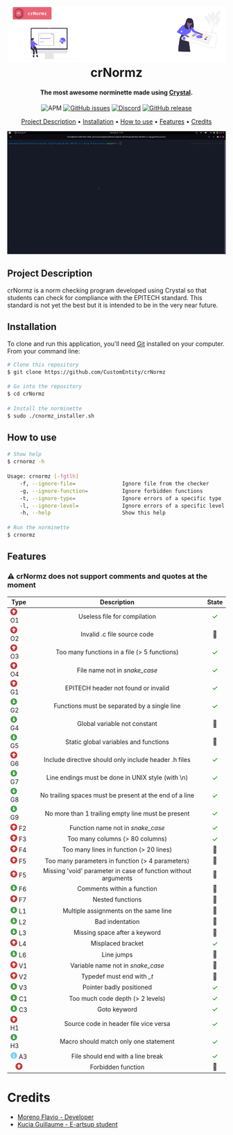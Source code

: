 <h1 align="center">
  <br>
  <a href="https://github.com/CustomEntity/crNormz"><img src="assets/readme/logo.png" alt="logo"></a>
  <br>
  crNormz
  <br>
</h1>

<h4 align="center">The most awesome norminette made
using <a href="https://crystal-lang.org" target="_blank">Crystal</a>.</h4>

<p align="center">

<img alt="APM" src="https://img.shields.io/apm/l/vim-mode">
<a href="https://github.com/CustomEntity/crNormz/issues"><img alt="GitHub issues" src="https://img.shields.io/github/issues/CustomEntity/crNormz?color=yellow"></a>
<a href="https://discord.gg/ryTcYu26Gy"><img alt="Discord" src="https://img.shields.io/badge/discord-join--us-green"></a>
<a href="https://github.com/CustomEntity/crNormz/releases"><img alt="GitHub release" src="https://img.shields.io/github/v/release/CustomEntity/crNormz?color=yellow"></a>
</p>

<p align="center">
  <a href="#project-description">Project Description</a> •
  <a href="#installation">Installation</a> •
  <a href="#how-to-use">How to use</a> •
  <a href="#features">Features</a> •
  <a href="#credits">Credits</a>
</p>


<p align="center">
  <img src="assets/readme/project.gif"  alt="project.gif"/>
</p>

## Project Description

crNormz is a norm checking program developed using Crystal so that students can
check for compliance with the EPITECH standard. This standard is not yet the
best but it is intended to be in the very near future.

## Installation

To clone and run this application, you'll need [Git](https://git-scm.com)
installed on your computer. From your command line:

```bash
# Clone this repository
$ git clone https://github.com/CustomEntity/crNormz

# Go into the repository
$ cd crNormz

# Install the norminette
$ sudo ./cnormz_installer.sh

```

## How to use

```bash
# Show help
$ crnormz -h

Usage: crnormz [-fgtlh]
    -f, --ignore-file=               Ignore file from the checker
    -g, --ignore-function=           Ignore forbidden functions
    -t, --ignore-type=               Ignore errors of a specific type
    -l, --ignore-level=              Ignore errors of a specific level (Major, Minor or Info)
    -h, --help                       Show this help
    
# Run the norminette
$ crnormz
```

## Features

<h3>⚠️ crNormz does not support comments and quotes at the moment</h3>

| Type                                                                                   |                          Description                           |                            State                            |
|----------------------------------------------------------------------------------------|:--------------------------------------------------------------:|:-----------------------------------------------------------:|
| <img src="assets/readme/major.png" width="16" vertical-align="middle"/> O1             |                  Useless file for compilation                  |    <font style="color: green; font-size: 16px;">✓</font>    |
| <img src="assets/readme/major.png" width="16" vertical-align="middle"/> O2             |                  Invalid .c file source code                   |   <font style="font-size: 16px;">🔨</font>    |
| <img src="assets/readme/major.png" width="16" vertical-align="middle"/> O3             |          Too many functions in a file (> 5 functions)          |    <font style="color: green; font-size: 16px;">✓</font>    |
| <img src="assets/readme/major.png" width="16" vertical-align="middle"/> O4             |               File name not in <i>snake_case</i>               |    <font style="color: green; font-size: 16px;">✓</font>    |
| <img src="assets/readme/major.png" width="16" vertical-align="middle"/> G1             |              EPITECH header not found or invalid               |    <font style="color: green; font-size: 16px;">✓</font>    |
| <img src="assets/readme/minor.png" width="16" vertical-align="middle"/> G2             |          Functions must be separated by a single line          |    <font style="color: green; font-size: 16px;">✓</font>    |
| <img src="assets/readme/minor.png" width="16" vertical-align="middle"/> G4             |                  Global variable not constant                  |   <font style="font-size: 16px;">🔨</font>    |
| <img src="assets/readme/minor.png" width="16" vertical-align="middle"/> G5             |             Static global variables and functions              |   <font style="font-size: 16px;">🔨</font>    |
| <img src="assets/readme/major.png" width="16" vertical-align="middle"/> G6             |     Include directive should only include header .h files      |    <font style="color: green; font-size: 16px;">✓</font>    |
| <img src="assets/readme/minor.png" width="16" vertical-align="middle"/> G7             |       Line endings must be done in UNIX style (with \n)        |    <font style="color: green; font-size: 16px;">✓</font>    |
| <img src="assets/readme/minor.png" width="16" vertical-align="middle"/> G8             |    No trailing spaces must be present at the end of a line     |    <font style="color: green; font-size: 16px;">✓</font>    |
| <img src="assets/readme/minor.png" width="16" vertical-align="middle"/> G9             |       No more than 1 trailing empty line must be present       |    <font style="color: green; font-size: 16px;">✓</font>    |
| <img src="assets/readme/major.png" width="16" vertical-align="middle"/> F2             |             Function name not in <i>snake_case</i>             |    <font style="color: green; font-size: 16px;">✓</font>    |
| <img src="assets/readme/major.png" width="16" vertical-align="middle"/> F3             |                Too many columns (> 80 columns)                 |    <font style="color: green; font-size: 16px;">✓</font>    |
| <img src="assets/readme/major.png" width="16" vertical-align="middle"/> F4             |            Too many lines in function (> 20 lines)             |   <font style="font-size: 16px;">🔨</font>    |
| <img src="assets/readme/major.png" width="16" vertical-align="middle"/> F5             |        Too many parameters in function (> 4 parameters)        |   <font style="font-size: 16px;">🔨</font>    |
| <img src="assets/readme/major.png" width="16" vertical-align="middle"/> F5             | Missing 'void' parameter in case of function without arguments |   <font style="font-size: 16px;">🔨</font>    |
| <img src="assets/readme/minor.png" width="16" vertical-align="middle"/> F6             |                   Comments within a function                   |   <font style="font-size: 16px;">🔨</font>    |
| <img src="assets/readme/major.png" width="16" vertical-align="middle"/> F7             |                        Nested functions                        |   <font style="font-size: 16px;">🔨</font>    |
| <img src="assets/readme/minor.png" width="16" vertical-align="middle"/> L1             |             Multiple assignments on the same line              |   <font style="font-size: 16px;">🔨</font>    |
| <img src="assets/readme/minor.png" width="16" vertical-align="middle"/> L2             |                        Bad indentation                         |   <font style="font-size: 16px;">🔨</font>    |
| <img src="assets/readme/minor.png" width="16" vertical-align="middle"/> L3             |                 Missing space after a keyword                  |   <font style="font-size: 16px;">🔨</font>    |
| <img src="assets/readme/major.png" width="16" vertical-align="middle"/> L4             |                       Misplaced bracket                        |    <font style="color: green; font-size: 16px;">✓</font>    |
| <img src="assets/readme/minor.png" width="16" vertical-align="middle"/> L6             |                           Line jumps                           |   <font style="font-size: 16px;">🔨</font>    |
| <img src="assets/readme/major.png" width="16" vertical-align="middle"/> V1             |             Variable name not in <i>snake_case</i>             |   <font style="font-size: 16px;">🔨</font>    |
| <img src="assets/readme/major.png" width="16" vertical-align="middle"/> V2             |                Typedef must end with <i>_t</i>                 |   <font style="font-size: 16px;">🔨</font>    |
| <img src="assets/readme/minor.png" width="16" vertical-align="middle"/> V3             |                    Pointer badly positioned                    |    <font style="color: green; font-size: 16px;">✓</font>    |
| <img src="assets/readme/minor.png" width="16" vertical-align="middle"/> C1             |                Too much code depth (> 2 levels)                |    <font style="color: green; font-size: 16px;">✓</font>    |
| <img src="assets/readme/minor.png" width="16" vertical-align="middle"/> C3             |                          Goto keyword                          |    <font style="color: green; font-size: 16px;">✓</font>    |
| <img src="assets/readme/major.png" width="16" vertical-align="middle"/> H1             |             Source code in header file vice versa              |    <font style="color: green; font-size: 16px;">✓</font>    |
| <img src="assets/readme/minor.png" width="16" vertical-align="middle"/> H3             |             Macro should match only one statement              |    <font style="color: green; font-size: 16px;">✓</font>    |
| <img src="assets/readme/info.png" width="16" vertical-align="middle"/> A3              |               File should end with a line break                |    <font style="color: green; font-size: 16px;">✓</font>    |
| <center><img src="assets/readme/major.png" width="16" vertical-align="middle"/></center> |                       Forbidden function                       |    <font style="font-size: 16px;">🔨</font>     |

# Credits

 - [Moreno Flavio - Developer](https://github.com/CustomEntity/)
 - [Kucia Guillaume - E-artsup student](https://github.com/KuciaGuillaume)